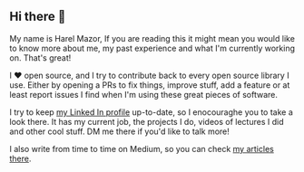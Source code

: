 ## Hi there 👋

My name is Harel Mazor,
If you are reading this it might mean you would like to know more about me, my past experience and what I'm currently working on.
That's great!

I ❤️ open source, and I try to contribute back to every open source library I use.
Either by opening a PRs to fix things, improve stuff, add a feature or at least report issues I find when I'm using these great pieces of software.

I try to keep [my Linked In profile](https://www.linkedin.com/in/harel-mazor-1298b139/) up-to-date, so I enocouraghe you to take a look there.
It has my current job, the projects I do, videos of lectures I did and other cool stuff.
DM me there if you'd like to talk more!

I also write from time to time on Medium, so you can check [my articles there](https://medium.com/@harel.mazor).
